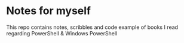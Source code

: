 # Notes for myself

This repo contains notes, scribbles and code example of books I read regarding PowerShell & Windows PowerShell